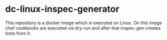 # dc-linux-inspec-generator
This repository is a docker image which is executed on Linux.
On this image chef cookbooks are executed via dry-run and after that inspec-gen creates tests from it.
